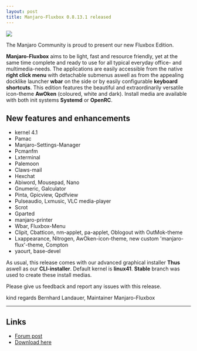 ```yaml
---
layout: post
title: Manjaro-Fluxbox 0.8.13.1 released
---
```


<img src="https://manjaro.github.io/images/manjaro-fluxbox-0.8.13.1.jpg">

The Manjaro Community is proud to present our new Fluxbox Edition.

**Manjaro-Fluxbox** aims to be light, fast and resource friendly, yet at the same time complete and ready to use for all typical everyday office- and multimedia-needs.
The applications are easily accessible from the native **right click menu** with detachable submenus aswell as from the appealing docklike launcher **wbar** on the side or by easily configurable **keyboard shortcuts**.
This edition features the beautiful and extraordinarily versatile icon-theme **AwOken** (coloured, white and dark).
Install media are available with both init systems **Systemd** or **OpenRC**.

## New features and enhancements

* kernel 4.1
* Pamac
* Manjaro-Settings-Manager
* Pcmanfm
* Lxterminal
* Palemoon
* Claws-mail
* Hexchat
* Abiword, Mousepad, Nano
* Gnumeric, Galculator
* Pinta, Gpicview, Qpdfview
* Pulseaudio, Lxmusic, VLC media-player
* Scrot
* Gparted
* manjaro-printer
* Wbar, Fluxbox-Menu
* Clipit, Cbatticon, nm-applet, pa-applet, Oblogout with OutMok-theme
* Lxappearance, Nitrogen, AwOken-icon-theme, new custom 'manjaro-flux'-theme, Compton
* yaourt, base-devel

As usual, this release comes with our advanced graphical installer **Thus** aswell as our **CLI-installer**.
Default kernel is **linux41**. **Stable** branch was used to create these install medias.

Please give us feedback and report any issues with this release.

kind regards
Bernhard Landauer, Maintainer Manjaro-Fluxbox

----

## Links

* [Forum post](https://forum.manjaro.org/index.php?topic=25665.0)
* [Download here](http://sourceforge.net/projects/manjarolinux/files/community/Fluxbox/2015.08/)

